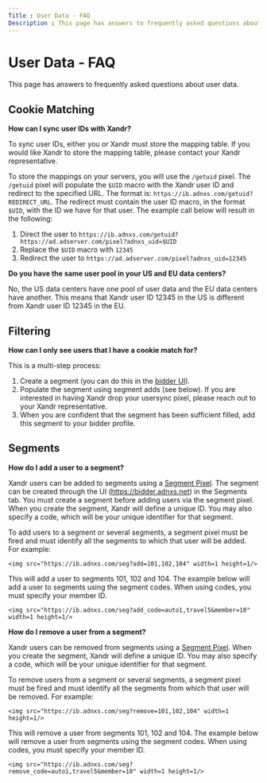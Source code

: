 ```yaml
---
Title : User Data - FAQ
Description : This page has answers to frequently asked questions about user data.
---
```



# User Data - FAQ



This page has answers to frequently asked questions about user data.

<div id="user-data-faq__section_f4t_wy5_4wb" >

## Cookie Matching

**How can I sync user IDs with Xandr?**

To sync user IDs, either you or Xandr must store the mapping table. If
you would like Xandr to store the mapping table, please contact your
Xandr representative.

To store the mappings on your servers, you will use the `/getuid` pixel.
The `/getuid` pixel will populate the `$UID` macro with the Xandr user
ID and redirect to the specified URL. The format is:
`https://ib.adnxs.com/getuid?REDIRECT_URL`. The redirect must contain
the user ID macro, in the format `$UID`, with the ID we have for that
user. The example call below will result in the following:

1.  Direct the user to
    `https://ib.adnxs.com/getuid?https://ad.adserver.com/pixel?adnxs_uid=$UID`
2.  Replace the `$UID` macro with `12345`
3.  Redirect the user to `https://ad.adserver.com/pixel?adnxs_uid=12345`

**Do you have the same user pool in your US and EU data centers?**

No, the US data centers have one pool of user data and the EU data
centers have another. This means that Xandr user ID 12345 in the US is
different from Xandr user ID 12345 in the EU.



<div id="user-data-faq__section_kdz_zy5_4wb" >

## Filtering

**How can I only see users that I have a cookie match for?**

This is a multi-step process:

1.  Create a segment (you can do this in the
    <a href="https://bidder.xandr.com/" class="xref" target="_blank">bidder
    UI</a>).
2.  Populate the segment using segment adds (see below). If you are
    interested in having Xandr drop your usersync pixel, please reach
    out to your Xandr representative.
3.  When you are confident that the segment has been sufficient filled,
    add this segment to your bidder profile.



<div id="user-data-faq__section_bnm_cz5_4wb" >

## Segments

**How do I add a user to a segment?**

Xandr users can be added to segments using a <a
href="https://docs.xandr.com/bundle/monetize_monetize-standard/page/topics/working-with-segments.html"
class="xref" target="_blank">Segment Pixel</a>. The segment can be
created through the UI (<a href="https://bidder.adnxs.net/" class="xref"
target="_blank">https://bidder.adnxs.net</a>) in the Segments tab. You
must create a segment before adding users via the segment pixel. When
you create the segment, Xandr will define a unique ID. You may also
specify a code, which will be your unique identifier for that segment.

To add users to a segment or several segments, a segment pixel must be
fired and must identify all the segments to which that user will be
added. For example:

`<img src="https://ib.adnxs.com/seg?add=101,102,104" width=1 height=1/>`

This will add a user to segments 101, 102 and 104. The example below
will add a user to segments using the segment codes. When using codes,
you must specify your member ID.

`<img src="https://ib.adnxs.com/seg?add_code=auto1,travel5&member=10" width=1 height=1/>`

**How do I remove a user from a segment?**

Xandr users can be removed from segments using a <a
href="https://docs.xandr.com/bundle/monetize_monetize-standard/page/topics/working-with-segments.html"
class="xref" target="_blank">Segment Pixel</a>. When you create the
segment, Xandr will define a unique ID. You may also specify a code,
which will be your unique identifier for that segment.

To remove users from a segment or several segments, a segment pixel must
be fired and must identify all the segments from which that user will be
removed. For example:

`<img src="https://ib.adnxs.com/seg?remove=101,102,104" width=1 height=1/>`

This will remove a user from segments 101, 102 and 104. The example
below will remove a user from segments using the segment codes. When
using codes, you must specify your member ID.

`<img src="https://ib.adnxs.com/seg?remove_code=auto1,travel5&member=10" width=1 height=1/>`






